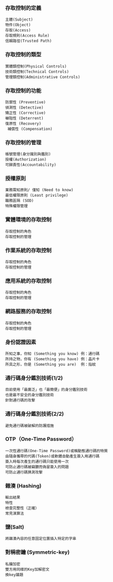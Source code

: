 ### 存取控制的定義
```
主體(Subject)
物件(Object)
存取(Access)
存取規則(Access Rule)
信賴路徑(Trusted Path)
```

### 存取控制的類型
```
實體類控制(Physical Controls)
技術類控制(Technical Controls)
管理類控制(Administrative Controls)
```

### 存取控制的功能
```
防禦性 (Preventive)
偵測性 (Detective)
矯正性 (Corrective)
嚇阻性 (Deterrent)
復原性 (Recovery)
 補償性 (Compensation)
```

### 存取控制的管理
```
帳號管理(身分識別與鑑別)
授權(Authorization)
可歸責性(Accountability)
```
### 授權原則
```
業務需知原則/ 僅知 (Need to know)
最低權限原則 (Least privilege)
職務區隔 (SOD)
特殊權限管理
```

### 實體環境的存取控制
```
存取控制的角色
存取控制的管理
```
### 作業系統的存取控制
```
存取控制的角色
存取控制的管理
```

### 應用系統的存取控制
```
存取控制的角色
存取控制的管理
```

### 網路服務的存取控制
```
存取控制的角色
存取控制的管理
```

### 身份認證因素
```
所知之事，你知 (Something you know) 例：通行碼
所持之物，你有 (Something you have) 例：晶片卡
所具之形，你是 (Something you are)  例：指紋
```

### 通行碼身分鑑別技術(1/2)
```
目前使用「最廣泛」也「最簡便」的身分鑑別技術
也是最不安全的身分鑑別技術
針對通行碼的攻擊
```

### 通行碼身分鑑別技術(2/2)
```
避免通行碼被破解的防護措施
```

### OTP（One-Time Password）
```
一次性通行碼(One-Time Password)或稱動態通行碼的特質
由隨身攜帶的代碼(Token)或軟體自動產生簽入用通行碼
簽入時每次產生的通行碼只能使用一次
可防止通行碼被竊聽而偽冒簽入的問題
可防止通行碼猜測攻擊
```

### 雜湊 (Hashing)
```
輸出結果
特性
檢查完整性（正確）
常見演算法
```
### 鹽(Salt)
```
將雜湊內容的任意固定位置插入特定的字串
```
### 對稱密鑰 (Symmetric-key)
```
私鑰加密
雙方用同樣的Key加解密文
換key議題
```

